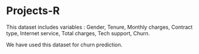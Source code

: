 # Projects-R

This dataset includes variables :
Gender,
Tenure,
Monthly charges,
Contract type,
Internet service,
Total charges,
Tech support,
Churn.

We have used this dataset for churn prediction. 
